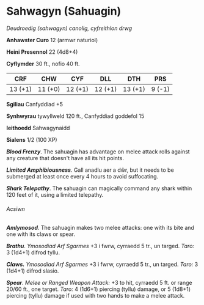 # Sahwagyn (Sahuagin)

*Deudroedig (sahwagyn) canolig, cyfreithlon drwg*

**Anhawster Curo** 12 (armwr naturiol)

**Heini Presennol** 22 (4d8+4)

**Cyflymder** 30 ft., nofio 40 ft.

| CRF     | CHW     | CYF     | DLL     | DTH     | PRS    |
|---------|---------|---------|---------|---------|--------|
| 13 (+1) | 11 (+0) | 12 (+1) | 12 (+1) | 13 (+1) | 9 (-1) |

**Sgiliau** Canfyddiad +5

**Synhwyrau** tywyllweld 120 ft., Canfyddiad goddefol 15

**Ieithoedd** Sahwagynaidd

**Sialens** 1/2 (100 XP)

***Blood Frenzy***. The sahuagin has advantage on melee attack rolls against any creature that doesn't have all its hit points.

***Limited Amphibiousness***. Gall anadlu aer a dŵr, but it needs to be submerged at least once every 4 hours to avoid suffocating.

***Shark Telepathy***. The sahuagin can magically command any shark within 120 feet of it, using a limited telepathy.

###### Acsiwn

***Amlymosod***. The sahuagin makes two melee attacks: one with its bite and one with its claws or spear.

***Brathu***. *Ymosodiad Arf Sgarmes* +3 i fwrw, cyrraedd 5 tr., un targed. *Taro:* 3 (1d4+1) difrod tyllu.

***Claws.*** *Ymosodiad Arf Sgarmes* +3 i fwrw, cyrraedd 5 tr., un targed. *Taro:* 3 (1d4+1) difrod slasio.

***Spear***. *Melee or Ranged Weapon Attack:* +3 to hit, cyrraedd 5 ft. or range 20/60 ft., one target. *Taro:* 4 (1d6+1) piercing (tyllu) damage, or 5 (1d8+1) piercing (tyllu) damage if used with two hands to make a melee attack.